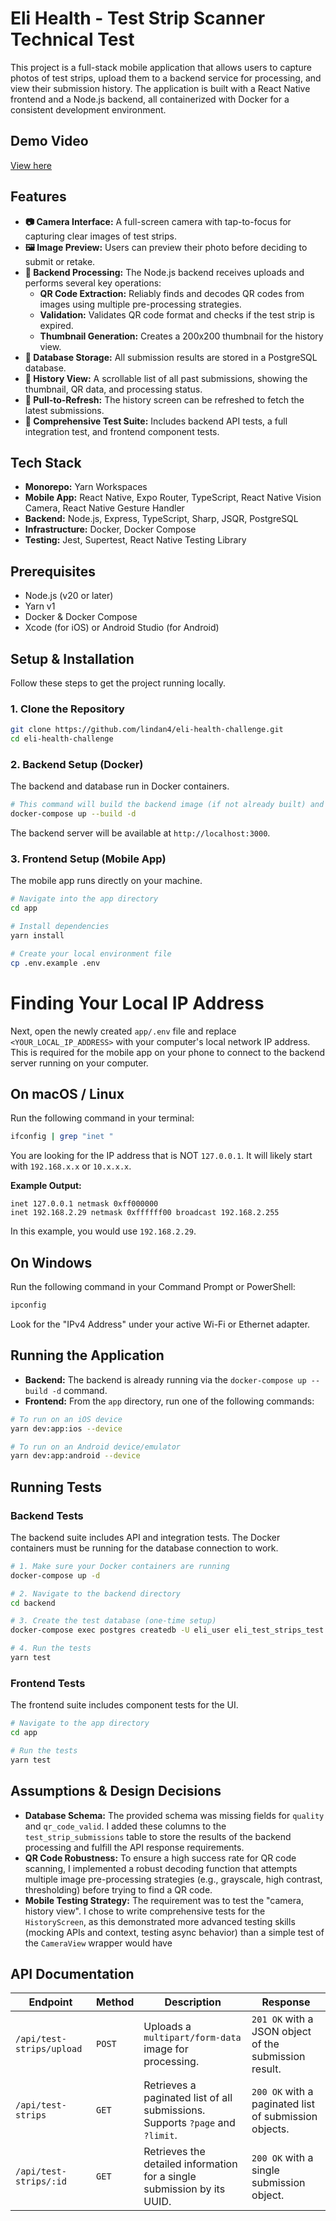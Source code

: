 # Eli Health - Test Strip Scanner Technical Test

This project is a full-stack mobile application that allows users to capture photos of test strips, upload them to a backend service for processing, and view their submission history. The application is built with a React Native frontend and a Node.js backend, all containerized with Docker for a consistent development environment.

## Demo Video

[View here](https://youtu.be/3iLfXBTqiSY)

## Features

- **📷 Camera Interface:** A full-screen camera with tap-to-focus for capturing clear images of test strips.
- **🖼️ Image Preview:** Users can preview their photo before deciding to submit or retake.
- **🚀 Backend Processing:** The Node.js backend receives uploads and performs several key operations:
  - **QR Code Extraction:** Reliably finds and decodes QR codes from images using multiple pre-processing strategies.
  - **Validation:** Validates QR code format and checks if the test strip is expired.
  - **Thumbnail Generation:** Creates a 200x200 thumbnail for the history view.
- **💾 Database Storage:** All submission results are stored in a PostgreSQL database.
- **📜 History View:** A scrollable list of all past submissions, showing the thumbnail, QR data, and processing status.
- **🔄 Pull-to-Refresh:** The history screen can be refreshed to fetch the latest submissions.
- **🧪 Comprehensive Test Suite:** Includes backend API tests, a full integration test, and frontend component tests.

## Tech Stack

- **Monorepo:** Yarn Workspaces
- **Mobile App:** React Native, Expo Router, TypeScript, React Native Vision Camera, React Native Gesture Handler
- **Backend:** Node.js, Express, TypeScript, Sharp, JSQR, PostgreSQL
- **Infrastructure:** Docker, Docker Compose
- **Testing:** Jest, Supertest, React Native Testing Library

## Prerequisites

- Node.js (v20 or later)
- Yarn v1
- Docker & Docker Compose
- Xcode (for iOS) or Android Studio (for Android)

## Setup & Installation

Follow these steps to get the project running locally.

### 1. Clone the Repository

```bash
git clone https://github.com/lindan4/eli-health-challenge.git
cd eli-health-challenge
```

### 2. Backend Setup (Docker)

The backend and database run in Docker containers.

```bash
# This command will build the backend image (if not already built) and start both the backend and postgres containers in the background.
docker-compose up --build -d
```

The backend server will be available at `http://localhost:3000`.

### 3. Frontend Setup (Mobile App)

The mobile app runs directly on your machine.

```bash
# Navigate into the app directory
cd app

# Install dependencies
yarn install

# Create your local environment file
cp .env.example .env
```

# Finding Your Local IP Address

Next, open the newly created `app/.env` file and replace `<YOUR_LOCAL_IP_ADDRESS>` with your computer's local network IP address. This is required for the mobile app on your phone to connect to the backend server running on your computer.

## On macOS / Linux

Run the following command in your terminal:

```bash
ifconfig | grep "inet "
```

You are looking for the IP address that is NOT `127.0.0.1`. It will likely start with `192.168.x.x` or `10.x.x.x`.

**Example Output:**

```
inet 127.0.0.1 netmask 0xff000000
inet 192.168.2.29 netmask 0xffffff00 broadcast 192.168.2.255
```

In this example, you would use `192.168.2.29`.

## On Windows

Run the following command in your Command Prompt or PowerShell:

```bash
ipconfig
```

Look for the "IPv4 Address" under your active Wi-Fi or Ethernet adapter.

## Running the Application

- **Backend:** The backend is already running via the `docker-compose up --build -d` command.
- **Frontend:** From the `app` directory, run one of the following commands:

```bash
# To run on an iOS device
yarn dev:app:ios --device

# To run on an Android device/emulator
yarn dev:app:android --device
```

## Running Tests

### Backend Tests

The backend suite includes API and integration tests. The Docker containers must be running for the database connection to work.

```bash
# 1. Make sure your Docker containers are running
docker-compose up -d

# 2. Navigate to the backend directory
cd backend

# 3. Create the test database (one-time setup)
docker-compose exec postgres createdb -U eli_user eli_test_strips_test

# 4. Run the tests
yarn test
```

### Frontend Tests

The frontend suite includes component tests for the UI.

```bash
# Navigate to the app directory
cd app

# Run the tests
yarn test
```

## Assumptions & Design Decisions

- **Database Schema:** The provided schema was missing fields for `quality` and `qr_code_valid`. I added these columns to the `test_strip_submissions` table to store the results of the backend processing and fulfill the API response requirements.
- **QR Code Robustness:** To ensure a high success rate for QR code scanning, I implemented a robust decoding function that attempts multiple image pre-processing strategies (e.g., grayscale, high contrast, thresholding) before trying to find a QR code.
- **Mobile Testing Strategy:** The requirement was to test the "camera, history view". I chose to write comprehensive tests for the `HistoryScreen`, as this demonstrated more advanced testing skills (mocking APIs and context, testing async behavior) than a simple test of the `CameraView` wrapper would have

## API Documentation

| Endpoint                  | Method | Description                                                                   | Response                                              |
| ------------------------- | ------ | ----------------------------------------------------------------------------- | ----------------------------------------------------- |
| `/api/test-strips/upload` | `POST` | Uploads a `multipart/form-data` image for processing.                         | `201 OK` with a JSON object of the submission result. |
| `/api/test-strips`        | `GET`  | Retrieves a paginated list of all submissions. Supports `?page` and `?limit`. | `200 OK` with a paginated list of submission objects. |
| `/api/test-strips/:id`    | `GET`  | Retrieves the detailed information for a single submission by its UUID.       | `200 OK` with a single submission object.             |
